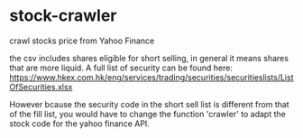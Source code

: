# stock-crawler
crawl stocks price from Yahoo Finance

the csv includes shares eligible for short selling, in general it means shares that are more liquid. 
A full list of security can be found here:
https://www.hkex.com.hk/eng/services/trading/securities/securitieslists/ListOfSecurities.xlsx

However bcause the security code in the short sell list is different from that of the fill list, you would have to change the function 'crawler' to adapt the stock code for the yahoo finance API.
